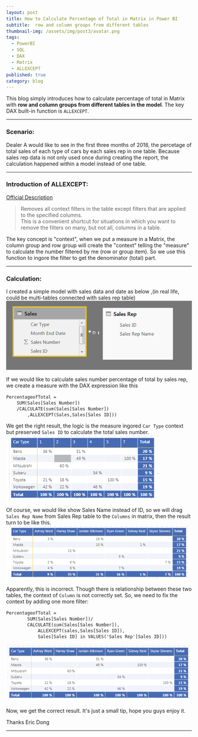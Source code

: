 ```yaml
---
layout: post
title: How to Calculate Percentage of Total in Matrix in Power BI
subtitle:  row and column groups from different tables
thumbnail-img: /assets/img/post3/avatar.png
tags:
  - PowerBI
  - SQL
  - DAX
  - Matrix
  - ALLEXCEPT
published: true
category: blog
---
```


This blog simply introduces how to calculate percentage of total in Matrix with **row and column groups from different tables in the model**.  The key DAX built-in function is ``ALLEXCEPT``.

---

### Scenario:

Dealer A would like to see in the first three months of 2018, the percetage of total sales of each type of cars by each sales rep in one table. Because sales rep data is not only used once during creating the report, the calculation happened within a model instead of one table.

---

### Introduction of ALLEXCEPT:

[Official Description](https://msdn.microsoft.com/query-bi/dax/allexcept-function-dax)
>Removes all context filters in the table except filters that are applied to the specified columns.  
>This is a convenient shortcut for situations in which you want to remove the filters on many, but not all, columns in a table.

The key concept is "context", when we put a measure in a Matrix, the column group and row group will create the "context" telling the "measure" to calculate the number filtered by me (row or group item). So we use this function to ingore the filter to get the denominator (total) part.

---

### Calculation:
I created a simple model with sales data and date as below ,(in real life, could be multi-tables connected with sales rep table)
![modelsample](/assets/img/post3/post3-1.PNG)

If we would like to calculate sales number percentage of total by sales rep, we create a measure with the DAX expression like this 
```
PercentageofTotal = 
	SUM(Sales[Sales Number])
	/CALCULATE(sum(Sales[Sales Number])
		,ALLEXCEPT(Sales,Sales[Sales ID]))
```
We get the right result, the logic is the measure ingored `Car Type` context but preserved `Sales ID` to calculate the total sales number.
![firstresult](/assets/img/post3/post3-2.PNG)

Of course, we would like show Sales Name instead of ID, so we will drag `Sales Rep Name` from Sales Rep table to the `Columns` in matrix, then the result turn to be like this.
![wrongresult](/assets/img/post3/post3-3.PNG)

Apparently, this is incorrect. Though there is relationship between these two tables, the context of `Column` is not correctly set. 
So, we need to fix the context by adding one more filter:
```
PercentageofTotal = 
		SUM(Sales[Sales Number])/
		CALCULATE(sum(Sales[Sales Number]),
			ALLEXCEPT(sales,Sales[Sales ID]),
			Sales[Sales ID] in VALUES('Sales Rep'[Sales ID]))
```
![finalresult](/assets/img/post3/post3-4.PNG)

Now, we get the correct result. It's just a small tip, hope you guys enjoy it. 

Thanks
Eric Dong

---
